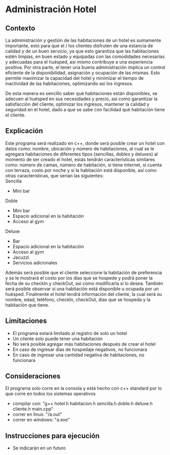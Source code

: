 # Administración Hotel


## Contexto

La administración y gestión de las habitaciones de un hotel es sumamente importante, esto para que el / los clientes disfruten de una estancia de calidad y de un buen servicio, ya que esto garantiza que las habitaciones estén limpias, en buen estado y equipadas con las comodidades necesarias y adecuadas para el huésped, así mismo contribuye a una experiencia positiva. Por otra parte, el tener una buena administración implica un control eficiente de la disponibilidad, asignación y ocupación de las mismas. Esto permite maximizar la capacidad del hotel y minimizar el tiempo de inactividad de las habitaciones, optimizando así los ingresos.

De esta manera es sencillo saber qué habitaciones están disponibles, se adecuen al huésped en sus necesidades y precio, así como garantizar la satisfacción del cliente, optimizar los ingresos, mantener la calidad y seguridad en el hotel, dado a que se sabe con facilidad qué habitación tiene el cliente.


## Explicación

Este programa será realizado en c++, donde será posible crear un hotel con datos como: nombre, ubicación y número de habitaciones, al cual se le agregara habitaciones de diferentes tipos (sencillas, dobles y deluxes) al momento de ser creado el hotel, estás tendrán características similares como: número de camas, número de habitación, si tiene internet, si cuenta con terraza, costo por noche y si la habitación está disponible, así como otras características, que serían las siguientes:
<br>Sencilla
<ul>
  <li>Mini bar</li>
</ul>
Doble
<ul>
  <li>Mini bar</li>
  <li>Espacio adicional en la habitación</li>
  <li>Acceso al gym</li>
</ul>
Deluxe
<ul>
  <li>Bar</li>
  <li>Espacio adicional en la habitación</li>
  <li>Acceso al gym</li>
  <li>Jacuzzi</li>
  <li>Servicios adicionales</li>
</ul>

Además será posible que el cliente seleccione la habitación de preferencia y se le mostrará el costo por los días que se hospede y podrá poner la fecha de su checkIn y checkOut, así como modificarla si lo desea. También será posible observar si una habitación está disponible u ocupada por un huésped. Finalmente el hotel tendrá información del cliente, la cual será su nombre, edad, teléfono, checkIn, checkOut, días que se hospeda y la habitación que tiene.


## Limitaciones
- El programa estará limitado al registro de solo un hotel
- Un cliente solo puede tener una habitación
- No será posible agregar más habitaciones después de crear el hotel
- En caso de ingresar días de hospedaje negativos, no funcionara
- En caso de ingresar una cantidad negativa de habitaciones, no funcionara


## Consideraciones
El programa solo corre en la consola y está hecho con c++ standard por lo que corre en todos los sistemas operativos
- compilar con: "g++ hotel.h habitacion.h sencilla.h doble.h deluxe.h cliente.h main.cpp"
- correr en linux: "/a.out"
- correr en windows: "a.exe"


## Instrucciones para ejecución
- Se indicarán en un futuro

